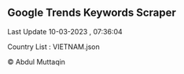 

## Google Trends Keywords Scraper 
 
Last Update 10-03-2023 , 07:36:04

Country List :
VIETNAM.json



© Abdul Muttaqin 
